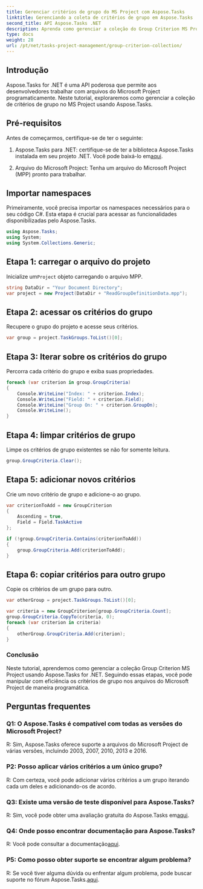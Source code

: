 ```yaml
---
title: Gerenciar critérios de grupo do MS Project com Aspose.Tasks
linktitle: Gerenciando a coleta de critérios de grupo em Aspose.Tasks
second_title: API Aspose.Tasks .NET
description: Aprenda como gerenciar a coleção do Group Criterion MS Project usando Aspose.Tasks for .NET. Guia passo a passo para desenvolvedores.
type: docs
weight: 28
url: /pt/net/tasks-project-management/group-criterion-collection/
---
```

## Introdução
Aspose.Tasks for .NET é uma API poderosa que permite aos desenvolvedores trabalhar com arquivos do Microsoft Project programaticamente. Neste tutorial, exploraremos como gerenciar a coleção de critérios de grupo no MS Project usando Aspose.Tasks.

## Pré-requisitos

Antes de começarmos, certifique-se de ter o seguinte:

1.  Aspose.Tasks para .NET: certifique-se de ter a biblioteca Aspose.Tasks instalada em seu projeto .NET. Você pode baixá-lo em[aqui](https://releases.aspose.com/tasks/net/).

2. Arquivo do Microsoft Project: Tenha um arquivo do Microsoft Project (MPP) pronto para trabalhar.

## Importar namespaces

Primeiramente, você precisa importar os namespaces necessários para o seu código C#. Esta etapa é crucial para acessar as funcionalidades disponibilizadas pelo Aspose.Tasks.

```csharp
using Aspose.Tasks;
using System;
using System.Collections.Generic;


```

## Etapa 1: carregar o arquivo do projeto

 Inicialize um`Project` objeto carregando o arquivo MPP. 

```csharp
string DataDir = "Your Document Directory";
var project = new Project(DataDir + "ReadGroupDefinitionData.mpp");
```

## Etapa 2: acessar os critérios do grupo

Recupere o grupo do projeto e acesse seus critérios.

```csharp
var group = project.TaskGroups.ToList()[0];
```

## Etapa 3: Iterar sobre os critérios do grupo

Percorra cada critério do grupo e exiba suas propriedades.

```csharp
foreach (var criterion in group.GroupCriteria)
{
    Console.WriteLine("Index: " + criterion.Index);
    Console.WriteLine("Field: " + criterion.Field);
    Console.WriteLine("Group On: " + criterion.GroupOn);
    Console.WriteLine();
}
```

## Etapa 4: limpar critérios de grupo

Limpe os critérios de grupo existentes se não for somente leitura.

```csharp
group.GroupCriteria.Clear();
```

## Etapa 5: adicionar novos critérios

Crie um novo critério de grupo e adicione-o ao grupo.

```csharp
var criterionToAdd = new GroupCriterion
{
    Ascending = true,
    Field = Field.TaskActive
};

if (!group.GroupCriteria.Contains(criterionToAdd))
{
    group.GroupCriteria.Add(criterionToAdd);
}
```

## Etapa 6: copiar critérios para outro grupo

Copie os critérios de um grupo para outro.

```csharp
var otherGroup = project.TaskGroups.ToList()[0];

var criteria = new GroupCriterion[group.GroupCriteria.Count];
group.GroupCriteria.CopyTo(criteria, 0);
foreach (var criterion in criteria)
{
    otherGroup.GroupCriteria.Add(criterion);
}
```

### Conclusão

Neste tutorial, aprendemos como gerenciar a coleção Group Criterion MS Project usando Aspose.Tasks for .NET. Seguindo essas etapas, você pode manipular com eficiência os critérios de grupo nos arquivos do Microsoft Project de maneira programática.

## Perguntas frequentes

### Q1: O Aspose.Tasks é compatível com todas as versões do Microsoft Project?

R: Sim, Aspose.Tasks oferece suporte a arquivos do Microsoft Project de várias versões, incluindo 2003, 2007, 2010, 2013 e 2016.

### P2: Posso aplicar vários critérios a um único grupo?

R: Com certeza, você pode adicionar vários critérios a um grupo iterando cada um deles e adicionando-os de acordo.

### Q3: Existe uma versão de teste disponível para Aspose.Tasks?

 R: Sim, você pode obter uma avaliação gratuita do Aspose.Tasks em[aqui](https://releases.aspose.com/).

### Q4: Onde posso encontrar documentação para Aspose.Tasks?

 R: Você pode consultar a documentação[aqui](https://reference.aspose.com/tasks/net/).

### P5: Como posso obter suporte se encontrar algum problema?

 R: Se você tiver alguma dúvida ou enfrentar algum problema, pode buscar suporte no fórum Aspose.Tasks.[aqui](https://forum.aspose.com/c/tasks/15).